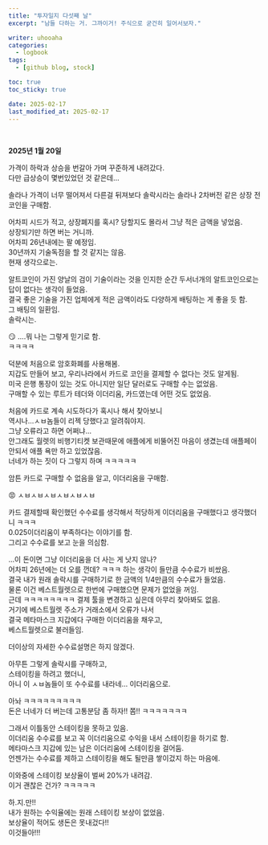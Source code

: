 ```yaml
---
title: "투자일지 다섯째 날"
excerpt: "남들 다하는 거. 그까이거! 주식으로 굳건히 일어서보자."

writer: uhooaha
categories:
  - logbook
tags:
  - [github blog, stock]

toc: true
toc_sticky: true

date: 2025-02-17
last_modified_at: 2025-02-17
---
```


<br>

**2025년 1월 20일**      

가격이 하락과 상승을 번갈아 가며 꾸준하게 내려갔다.     
다만 급상승이 몇번있었던 것 같은데...    


솔라나 가격이 너무 떨어져서 다른걸 뒤져보다 솔락시라는 솔라나 2차버전 같은 상장 전 코인을 구매함.     

어차피 시드가 적고, 상장폐지를 혹시? 당할지도 몰라서 그냥 적은 금액을 넣었음.     
상장되기만 하면 버는 거니까.      
어차피 26년내에는 팔 예정임.     
30년까지 기술독점을 할 것 같지는 않음.         
현재 생각으로는.      


알트코인이 가진 양날의 검이 기술이라는 것을 인지한 순간 두서너개의 알트코인으로는 답이 없다는 생각이 들었음.     
결국 좋은 기술을 가진 업체에게 적은 금액이라도 다양하게 배팅하는 게 좋을 듯 함.      
그 배팅의 일환임.        
솔락시는.       

:smirk: ....뭐 나는 그렇게 믿기로 함.       
ㅋㅋㅋㅋ       

덕분에 처음으로 암호화폐를 사용해봄.       
지갑도 만들어 보고, 우리나라에서 카드로 코인을 결제할 수 없다는 것도 알게됨.    
미국 은행 통장이 있는 것도 아니지만 일단 달러로도 구매할 수는 없었음.     
구매할 수 있는 루트가 테더와 이더리움, 카드였는데 어떤 것도 없었음.     

처음에 카드로 계속 시도하다가 혹시나 해서 찾아보니     
역시나…ㅅㅂ놈들이 리젝 당했다고 알려줘야지.        
그냥 오류라고 하면 어쩌냐...         
안그래도 월렛의 비행기티켓 보관때문에 애플에게 비뚤어진 마음이 생겼는데 애플페이 안되서 애플 욕만 하고 있었잖음.   
너네가 하는 짓이 다 그렇지 하며 ㅋㅋㅋㅋㅋ       

암튼 카드로 구매할 수 없음을 알고, 이더리움을 구매함.    

:rage: ㅅㅂㅅㅂㅅㅂㅅㅂㅅㅂㅅㅂ       

카드 결제할때 확인했던 수수료를 생각해서 적당하게 이더리움을 구매했다고 생각했더니 ㅋㅋㅋ         
0.025이더리움이 부족하다는 이야기를 함.           
그리고 수수료를 보고 눈을 의심함.     

...이 돈이면 그냥 이더리움을 더 사는 게 낫지 않나?     
어차피 26년에는 더 오를 껀데? ㅋㅋㅋ 하는 생각이 들만큼 수수료가 비쌌음.        
결국 내가 원래 솔락시를 구매하기로 한 금액의 1/4만큼의 수수료가 들었음.        
물론 이건 베스트월렛으로 한번에 구매했으면 문제가 없었을 꺼임.         
근데 ㅋㅋㅋㅋㅋㅋㅋㅋ 결제 툴을 변경하고 싶은데 아무리 찾아봐도 없음.         
거기에 베스트월렛 주소가 거래소에서 오류가 나서     
결국 메타마스크 지갑에다 구매한 이더리움을 채우고,      
베스트월렛으로 불러들임.        

더이상의 자세한 수수료설명은 하지 않겠다.        

아무튼 그렇게 솔락시를 구매하고,      
스테이킹을 하려고 했더니,      
아니 이 ㅅㅂ놈들이 또 수수료를 내라네... 이더리움으로.     

아놔 ㅋㅋㅋㅋㅋㅋㅋㅋㅋ       
돈은 너네가 더 버는데 고통분담 좀 하자!! 쫌!! ㅋㅋㅋㅋㅋㅋㅋ       

그래서 이틀동안 스테이킹을 못하고 있음.                 
이더리움 수수료를 보고 꼭 이더리움으로 수익을 내서 스테이킹을 하기로 함.        
메타마스크 지갑에 있는 남은 이더리움에 스테이킹을 걸어둠.         
언젠가는 수수료를 제하고 스테이킹을 해도 될만큼 쌓이겄지 하는 마음에.          

이와중에 스테이킹 보상율이 벌써 20%가 내려감.         
이거 괜찮은 건가? ㅋㅋㅋㅋㅋ         

하.지.만!!        
내가 원하는 수익율에는 원래 스테이킹 보상이 없었음.        
보상율이 적어도 생돈은 못내겄다!!       
이것들아!!!   



